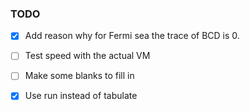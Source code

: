 ### TODO

- [x] Add reason why for Fermi sea the trace of BCD is 0.
- [ ] Test speed with the actual VM
- [ ] Make some blanks to fill in
- [x] Use run instead of tabulate

